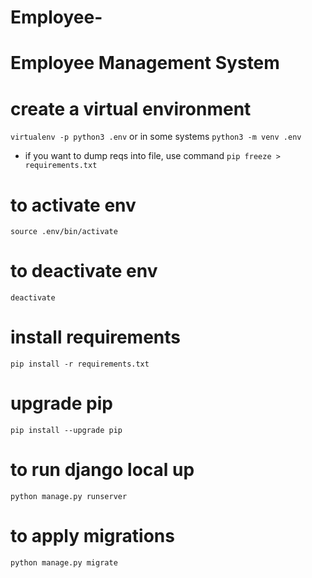 # Employee-
# Employee Management System

# create a virtual environment

`virtualenv -p python3 .env` or in some systems `python3 -m venv .env`

- if you want to dump reqs into file, use command
  `pip freeze > requirements.txt`

# to activate env

`source .env/bin/activate`

# to deactivate env

`deactivate`

# install requirements

`pip install -r requirements.txt`

# upgrade pip

`pip install --upgrade pip`

# to run django local up

`python manage.py runserver`

# to apply migrations 

`python manage.py migrate`
